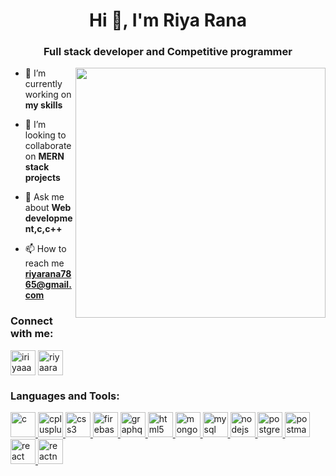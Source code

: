 
<h1 align="center">Hi 👋, I'm Riya Rana</h1>
<h3 align="center">Full stack developer and Competitive programmer</h3>
<img align="right" width="400" src="https://res.cloudinary.com/practicaldev/image/fetch/s--2bZIjPGC--/c_limit%2Cf_auto%2Cfl_progressive%2Cq_66%2Cw_880/https://dev-to-uploads.s3.amazonaws.com/i/d4tvukbt5mra37cvwklk.gif"/>



- 🔭 I’m currently working on **my skills**

- 👯 I’m looking to collaborate on **MERN stack projects**

- 💬 Ask me about **Web development,c,c++**

- 📫 How to reach me **riyarana7865@gmail.com**

<h3 align="left">Connect with me:</h3>
<p align="left">
<a href="https://twitter.com/iriyaaa_" target="blank"><img align="center" src="https://www.iconpacks.net/icons/2/free-twitter-logo-icon-2429-thumb.png" alt="iriyaaa_" height="40" width="40" /></a>
<a href="https://linkedin.com/in/riyaarana" target="blank"><img align="center" src="https://www.iconpacks.net/icons/2/free-linkedin-logo-icon-2430-thumb.png" alt="riyaarana" height="40" width="40" /></a>
</p>

<h3 align="left">Languages and Tools:</h3>
<p align="left"> <a href="https://www.cprogramming.com/" target="_blank" rel="noreferrer"> <img src="https://cdn.icon-icons.com/icons2/2415/PNG/512/c_original_logo_icon_146611.png" alt="c" width="40" height="40"/> </a> 
<a href="https://www.w3schools.com/cpp/" target="_blank" rel="noreferrer"> <img src="https://www.freeiconspng.com/thumbs/c-logo-icon/c--logo-icon-0.png" alt="cplusplus" width="40" height="40"/> </a> 
<a href="https://www.w3schools.com/css/" target="_blank" rel="noreferrer"> <img src="https://cdn4.iconfinder.com/data/icons/social-media-logos-6/512/121-css3-512.png" alt="css3" width="40" height="40"/> </a> 
<a href="https://firebase.google.com/" target="_blank" rel="noreferrer"> <img src="https://cdn4.iconfinder.com/data/icons/google-i-o-2016/512/google_firebase-2-512.png" alt="firebase" width="40" height="40"/> </a> 
<a href="https://graphql.org" target="_blank" rel="noreferrer"> <img src="https://upload.wikimedia.org/wikipedia/commons/thumb/1/17/GraphQL_Logo.svg/2048px-GraphQL_Logo.svg.png" alt="graphql" width="40" height="40"/> </a> 
<a href="https://www.w3.org/html/" target="_blank" rel="noreferrer"> <img src="https://cdn-icons-png.flaticon.com/512/1532/1532556.png" alt="html5" width="40" height="40"/> </a> 
<a href="https://www.mongodb.com/" target="_blank" rel="noreferrer"> <img src="https://cdn.iconscout.com/icon/free/png-256/mongodb-3521676-2945120.png" alt="mongodb" width="40" height="40"/> </a> 
<a href="https://www.mysql.com/" target="_blank" rel="noreferrer"> <img src="https://creazilla-store.fra1.digitaloceanspaces.com/icons/3247799/mysql-alt-icon-md.png" alt="mysql" width="40" height="40"/> </a> 
<a href="https://nodejs.org" target="_blank" rel="noreferrer"> <img src="https://cdn.iconscout.com/icon/free/png-256/node-js-1174925.png" alt="nodejs" width="40" height="40"/> </a> 
<a href="https://www.postgresql.org" target="_blank" rel="noreferrer"> <img src="https://uxwing.com/wp-content/themes/uxwing/download/brands-and-social-media/postgresql-icon.png" alt="postgresql" width="40" height="40"/> </a> 
<a href="https://postman.com" target="_blank" rel="noreferrer"> <img src="https://uxwing.com/wp-content/themes/uxwing/download/brands-and-social-media/postman-icon.png" alt="postman" width="40" height="40"/> </a> 
<a href="https://reactjs.org/" target="_blank" rel="noreferrer"> <img src="https://upload.wikimedia.org/wikipedia/commons/thumb/a/a7/React-icon.svg/2300px-React-icon.svg.png" alt="react" width="40" height="40"/> </a> 
<a href="https://reactnative.dev/" target="_blank" rel="noreferrer"> <img src="https://reactnative.dev/img/header_logo.svg" alt="reactnative" width="40" height="40"/> </a> </p>


<!---
riyarana10/riyarana10 is a ✨ special ✨ repository because its `README.md` (this file) appears on your GitHub profile.
You can click the Preview link to take a look at your changes.
--->
